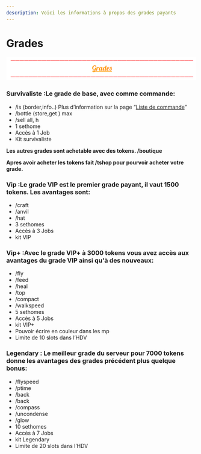```yaml
---
description: Voici les informations à propos des grades payants
---
```


# Grades

![](.gitbook/assets/capture-decran-2021-03-12-143033.png)

### **Survivaliste :Le grade de base, avec comme commande:**

* /is \(border,info..\) Plus d’information sur la page “[Liste de commande](https://wiki.sky-dream.fr/iles/liste-des-commandes/commandes-joueur)”
* /bottle \(store,get \) max
* /sell all, h
* 1 sethome
* Accès à 1 Job
* Kit survivaliste

**Les autres grades sont achetable avec des tokens. /boutique** 

**Apres avoir acheter les tokens fait /tshop pour pourvoir acheter votre grade.**

### **Vip :Le grade VIP est le premier grade payant, il vaut 1500 tokens. Les avantages sont:**

* /craft
* /anvil
* /hat
* 3 sethomes
* Accès à 3 Jobs
* kit VIP

### **Vip+ :Avec le grade VIP+ à 3000 tokens vous avez accès aux avantages du grade VIP ainsi qu'à des nouveaux:**

* /fly
* /feed
* /heal
* /top
* /compact
* /walkspeed
* 5 sethomes
* Accès à 5 Jobs
* kit VIP+
* Pouvoir écrire en couleur dans les mp
* Limite de 10 slots dans l’HDV

### **Legendary : Le meilleur grade du serveur pour 7000 tokens donne les avantages des grades précédent plus quelque bonus:**

* /flyspeed
* /ptime
* /back
* /back
* /compass
* /uncondense
* /glow
* 10 sethomes
* Accès à 7 Jobs
* kit Legendary
* Limite de 20 slots dans l’HDV

